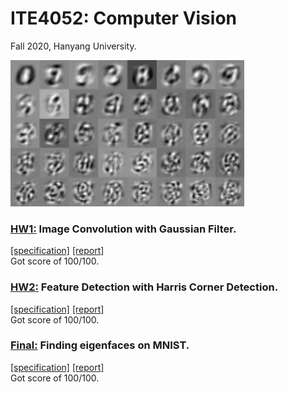 # ITE4052: Computer Vision
Fall 2020, Hanyang University.  
  
![](rsrc/Untitled.jpg)

### [HW1:](hw1) Image Convolution with Gaussian Filter.

[[specification]](hw1/doc/spec.pdf) [[report]](hw1/doc/report.pdf)  
Got score of 100/100.

### [HW2:](hw2) Feature Detection with Harris Corner Detection.  
[[specification]](hw2/doc/spec.pdf) [[report]](hw2/doc/report.pdf)  
Got score of 100/100.

### [Final:](final) Finding eigenfaces on MNIST.  
[[specification]](final/doc/spec.pdf) [[report]](final/doc/report.pdf)  
Got score of 100/100.



